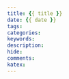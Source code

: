 ```yaml
---
title: {{ title }}
date: {{ date }}
tags:
categories:
keywords:
description:
hide:
comments:
katex:
---
```

